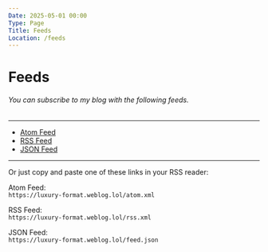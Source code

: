 ```yaml
---
Date: 2025-05-01 00:00
Type: Page
Title: Feeds
Location: /feeds
---
```


# Feeds

###### You can subscribe to my blog with the following feeds.

---

- [<i class="fa-solid fa-atom"></i> Atom Feed](/atom.xml)
- [<i class="fa-solid fa-rss"></i> RSS Feed](/rss.xml)
- [<i class="omg-icon omg-json-feed"></i> JSON Feed](/feed.json)

---

Or just copy and paste one of these links in your RSS reader:

<i class="fa-solid fa-atom"></i> Atom Feed:  
`https://luxury-format.weblog.lol/atom.xml`  

<i class="fa-solid fa-rss"></i> RSS Feed:  
`https://luxury-format.weblog.lol/rss.xml`  

<i class="omg-icon omg-json-feed"></i> JSON Feed:  
`https://luxury-format.weblog.lol/feed.json`  
